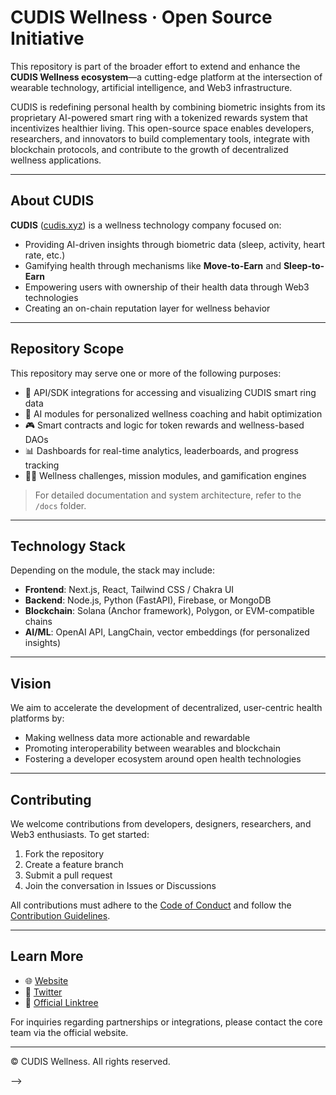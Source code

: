 # CUDIS Wellness · Open Source Initiative

This repository is part of the broader effort to extend and enhance the **CUDIS Wellness ecosystem**—a cutting-edge platform at the intersection of wearable technology, artificial intelligence, and Web3 infrastructure.

CUDIS is redefining personal health by combining biometric insights from its proprietary AI-powered smart ring with a tokenized rewards system that incentivizes healthier living. This open-source space enables developers, researchers, and innovators to build complementary tools, integrate with blockchain protocols, and contribute to the growth of decentralized wellness applications.

---

## About CUDIS

**CUDIS** ([cudis.xyz](https://www.cudis.xyz)) is a wellness technology company focused on:

- Providing AI-driven insights through biometric data (sleep, activity, heart rate, etc.)
- Gamifying health through mechanisms like **Move-to-Earn** and **Sleep-to-Earn**
- Empowering users with ownership of their health data through Web3 technologies
- Creating an on-chain reputation layer for wellness behavior

---

## Repository Scope

This repository may serve one or more of the following purposes:

- 🔗 API/SDK integrations for accessing and visualizing CUDIS smart ring data
- 🧠 AI modules for personalized wellness coaching and habit optimization
- 🎮 Smart contracts and logic for token rewards and wellness-based DAOs
- 📊 Dashboards for real-time analytics, leaderboards, and progress tracking
- 🏃‍♀️ Wellness challenges, mission modules, and gamification engines

> For detailed documentation and system architecture, refer to the `/docs` folder.

---

## Technology Stack

Depending on the module, the stack may include:

- **Frontend**: Next.js, React, Tailwind CSS / Chakra UI
- **Backend**: Node.js, Python (FastAPI), Firebase, or MongoDB
- **Blockchain**: Solana (Anchor framework), Polygon, or EVM-compatible chains
- **AI/ML**: OpenAI API, LangChain, vector embeddings (for personalized insights)

---

## Vision

We aim to accelerate the development of decentralized, user-centric health platforms by:

- Making wellness data more actionable and rewardable
- Promoting interoperability between wearables and blockchain
- Fostering a developer ecosystem around open health technologies

---

## Contributing

We welcome contributions from developers, designers, researchers, and Web3 enthusiasts. To get started:

1. Fork the repository
2. Create a feature branch
3. Submit a pull request
4. Join the conversation in Issues or Discussions

All contributions must adhere to the [Code of Conduct](./CODE_OF_CONDUCT.md) and follow the [Contribution Guidelines](./CONTRIBUTING.md).

---

## Learn More

- 🌐 [Website](https://www.cudis.xyz)
- 🧵 [Twitter](https://x.com/CudisWellness)
- 🔗 [Official Linktree](https://linktr.ee/cudis)

For inquiries regarding partnerships or integrations, please contact the core team via the official website.

---

© CUDIS Wellness. All rights reserved.

-->
